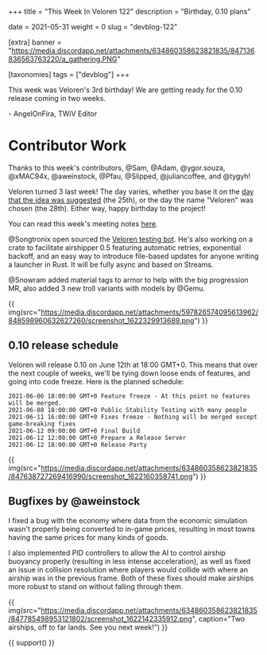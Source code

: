 +++
title = "This Week In Veloren 122"
description = "Birthday, 0.10 plans"

date = 2021-05-31
weight = 0
slug = "devblog-122"

[extra]
banner = "https://media.discordapp.net/attachments/634860358623821835/847136836563763220/a_gathering.PNG"

[taxonomies]
tags = ["devblog"]
+++

This week was Veloren's 3rd birthday! We are getting ready for the 0.10 release
coming in two weeks.

\- AngelOnFira, TWiV Editor

# Contributor Work

Thanks to this week's contributors, @Sam, @Adam, @ygor.souza, @xMAC94x,
@aweinstock, @Pfau, @Slipped, @juliancoffee, and @tygyh!

Veloren turned 3 last week! The day varies, whether you base it on the [day that
the idea was
suggested](https://www.reddit.com/r/CubeWorld/comments/8m079o/cloning_cube_world_not_as_hard_as_you_may_think/)
(the 25th),
or the day the name "Veloren" was chosen (the 28th). Either way, happy birthday to the project!

You can read this week's meeting notes
[here](https://hackmd.io/0ccNtrS8RJuoGI2P68Xrww).

@Songtronix open sourced the [Veloren testing
bot](https://github.com/Songtronix/veloren-server-bot). He's also working
on a
crate to facilitate airshipper 0.5 featuring automatic retries, exponential
backoff, and an easy way to introduce file-based updates for anyone writing a
launcher in Rust. It will be fully async and based on Streams.

@Snowram added material tags to armor to help with the big progression MR,
also added 3 new troll variants with models by @Gemu.

{{
  img(src="https://media.discordapp.net/attachments/597826574095613962/848598960632627260/screenshot_1622329913689.png")
}}

## 0.10 release schedule

Veloren will release 0.10 on June 12th at 18:00 GMT+0. This means that over the
next couple of weeks, we'll be tying down loose ends of features, and going into
code freeze. Here is the planned schedule:

```
2021-06-06 18:00:00 GMT+0 Feature freeze - At this point no features will be merged.
2021-06-08 18:00:00 GMT+0 Public Stability Testing with many people
2021-06-11 16:00:00 GMT+0 Fixes freeze - Nothing will be merged except game-breaking fixes
2021-06-12 09:00:00 GMT+0 Final Build
2021-06-12 12:00:00 GMT+0 Prepare a Release Server
2021-06-12 18:00:00 GMT+0 Release Party
```

{{
  img(src="https://media.discordapp.net/attachments/634860358623821835/847638727269416990/screenshot_1622160358741.png")
}}

## Bugfixes by @aweinstock

I fixed a bug with the economy where data from the economic simulation wasn't
properly being converted to in-game prices, resulting in most towns having the
same prices for many kinds of goods.

I also implemented PID controllers to allow the AI to control airship buoyancy
properly (resulting in less intense acceleration), as well as fixed an issue in
collision resolution where players would collide with where an airship was in
the previous frame. Both of these fixes should make airships more robust to
stand on without falling through them.

{{
  img(src="https://media.discordapp.net/attachments/634860358623821835/847785498953121802/screenshot_1622142335912.png",
  caption="Two airships, off to far lands. See you next week!")
}}

{{ support() }}
